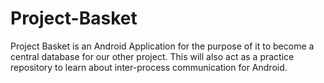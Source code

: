 # Project-Basket

Project Basket is an Android Application for the purpose of it to become a central database for our other project. This will also act as a practice repository to learn about inter-process communication for Android.
